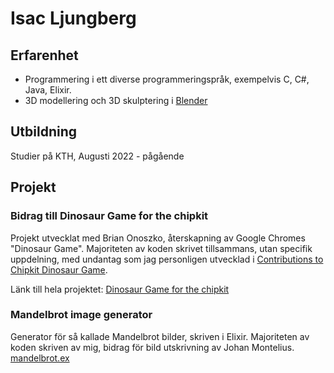 # Isac Ljungberg

## Erfarenhet
- Programmering i ett diverse programmeringspråk, exempelvis C, C#, Java, Elixir.
- 3D modellering och 3D skulptering i [Blender](https://www.blender.org/)

## Utbildning
Studier på KTH, Augusti 2022 - pågående

## Projekt
### Bidrag till Dinosaur Game for the chipkit
Projekt utvecklat med Brian Onoszko, återskapning av Google Chromes "Dinosaur Game". Majoriteten av koden skrivet tillsammans, utan specifik uppdelning, med undantag som jag personligen utvecklad i [Contributions to Chipkit Dinosaur Game](https://github.com/IsacLjungberg/Contributions-to-Chipkit-Dinosaur-Game).

Länk till hela projektet: [Dinosaur Game for the chipkit](https://github.com/BrianOnoszko/Dinosaur-Game-for-the-ChipKIT)

### Mandelbrot image generator
Generator för så kallade Mandelbrot bilder, skriven i Elixir. Majoriteten av koden skriven av mig, bidrag för bild utskrivning av Johan Montelius.
[mandelbrot.ex](mandelbrot.ex)
